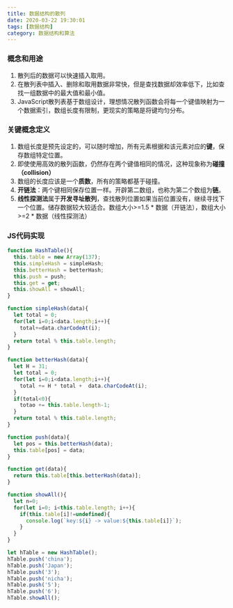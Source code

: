 ```yaml
---
title: 数据结构的散列
date: 2020-03-22 19:30:01
tags: [数据结构]
category: 数据结构和算法
---
```

### 概念和用途
1. 散列后的数据可以快速插入取用。
2. 在散列表中插入、删除和取用数据非常快，但是查找数据却效率低下，比如查找一组数据中的最大值和最小值。
3. JavaScript散列表基于数组设计，理想情况散列函数会将每一个键值映射为一个数据索引，数组长度有限制，更现实的策略是将键均匀分布。

### 关键概念定义
1. 数组长度是预先设定的，可以随时增加，所有元素根据和该元素对应的**键**，保存数组特定位置。
2. 即使使用高效的散列函数，仍然存在两个键值相同的情况，这种现象称为**碰撞（collision）**
3. 数组的长度应该是一个**质数**，所有的策略都基于碰撞。
4. **开链法**：两个键相同保存位置一样。开辟第二数组，也称为第二个数组为**链**。
5. **线性探测法**属于**开发寻址散列**，查找散列位置如果当前位置没有，继续寻找下一个位置。储存数据较大较适合。数组大小>=1.5 * 数据（开链法），数组大小>=2 * 数据（线性探测法）

### JS代码实现
```js
function HashTable(){
  this.table = new Array(137);
  this.simpleHash = simpleHash;
  this.betterHash = betterHash;
  this.push = push;
  this.get = get;
  this.showAll = showAll;
}

function simpleHash(data){
  let total = 0;
  for(let i=0;i<data.length;i++){
    total+=data.charCodeAt(i);
  }
  return total % this.table.length;
}

function betterHash(data){
  let H = 31;
  let total = 0;
  for(let i=0;i<data.length;i++){
    total += H * total +  data.charCodeAt(i);
  }
  if(total<0){
    totao += this.table.length-1;
  }
  return total % this.table.length;
}

function push(data){
  let pos = this.betterHash(data);
  this.table[pos] = data;
}

function get(data){
  return this.table[this.betterHash(data)];
}

function showAll(){
  let n=0;
  for(let i=0; i<this.table.length; i++){
    if(this.table[i]!=undefined){
      console.log(`key:${i} -> value:${this.table[i]}`);
    }
  }
}

let hTable = new HashTable();
hTable.push('china');
hTable.push('Japan');
hTable.push('3');
hTable.push('nicha');
hTable.push('5');
hTable.push('6');
hTable.showAll();

```